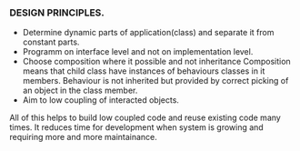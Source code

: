 ### DESIGN PRINCIPLES.
- Determine dynamic parts of application(class) and separate it from constant parts.
- Programm on interface level and not on implementation level.
- Choose composition where it possible and not inheritance 
  Composition means that child class have instances of behaviours classes in it members. 
  Behaviour is not inherited but provided by correct picking of an object in the class member.
- Aim to low coupling of interacted objects.

All of this helps to build low coupled code and reuse existing code many times. 
It reduces time for development when system is growing and requiring more and more maintainance.